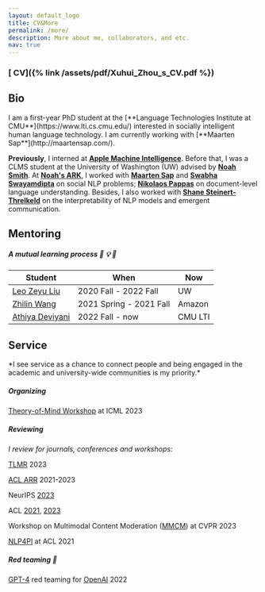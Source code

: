 ```yaml
---
layout: default_logo
title: CV&More
permalink: /more/
description: More about me, collaborators, and etc.        
nav: true
---
```

<!--I am an first-year PhD student in the [**School of Interactive Computing**](https://www.ic.gatech.edu/) at Georgia Tech. I am interested in socially intelligent human language technology. -->
### [<i class="fas fa-file-pdf"></i> CV]({% link /assets/pdf/Xuhui_Zhou_s_CV.pdf %})

<h2 class="m_title"> Bio </h2>
I am a first-year PhD student at the [**Language Technologies Institute at CMU**](https://www.lti.cs.cmu.edu/) interested in socially intelligent human language technology. I am currently working with [**Maarten Sap**](http://maartensap.com/).

**Previously**, I interned at [**Apple Machine Intelligence**](https://machinelearning.apple.com/). Before that, I was a CLMS student at the University of Washington (UW) advised by [**Noah Smith**](https://homes.cs.washington.edu/~nasmith/). At [**Noah's ARK**](http://www.ark.cs.washington.edu/), I worked with [**Maarten Sap**](http://maartensap.com/) and [**Swabha Swayamdipta**](https://swabhs.com/) on social NLP problems; [**Nikolaos 
Pappas**](https://nik0spapp.github.io/) on document-level language understanding. Besides, I also worked with [**Shane Steinert-Threlkeld**](https://www.shane.st/) on the interpretability of NLP models and emergent communication.

<!-- I got my bachelor degree in Statistics at Nanjing University (NJU), where I did research in NLP with [**Shujian Huang**](http://nlp.nju.edu.cn/huangsj/). Previously, I interned 
at Singapore University of Technology and Design and Westlake University working with [**Yue Zhang**](https://frcchang.github.io/). I spent a wonderful junior year at the University of California, Berkeley (UCB), where I made up my mind researching language technologies. -->

<h2 class="m_title"> Mentoring </h2>

<!-- | Student | | When |
|---------------------|--|----------------------|
| [**Leo Zeyu Liu**](https://leo-liuzy.github.io/)       | 2020-2021 |
| [**Zhilin Wang**](https://scholar.google.com/citations?user=OmMgSQsAAAAJ&hl=en) |  2020-2021  |
| [**Athiya Deviyani**](https://www.athiyadeviyani.com/)   | 2022 Fall-Now | -->
##### *A mutual learning process* 🙌 💡 📢

<table class="table table-hover">
  <thead class="thead-light">
    <tr>
      <th scope="col">Student</th>
      <th scope="col">When</th>
      <th scope="col">Now</th>
    </tr>
  </thead>
  <tbody>
    <tr>
      <td><a href="https://leo-liuzy.github.io/">Leo Zeyu Liu</a></td>
      <td>2020 Fall - 2022 Fall</td>
      <td>UW</td>
    </tr>
    <tr>
      <td><a href="https://zhilin123.github.io/">Zhilin Wang</a></td>
      <td>2021 Spring - 2021 Fall</td>
      <td>Amazon</td>
    </tr>
    <tr>
      <td><a href="https://www.athiyadeviyani.com/">Athiya Deviyani</a></td>
      <td>2022 Fall - now</td>
      <td>CMU LTI</td>
    </tr>
  </tbody>
</table>


<h2 class="m_title"> Service </h2>
*I see service as a chance to connect people and being engaged in the academic and university-wide communities is my priority.*

##### Organizing
[Theory-of-Mind Workshop](https://tomworkshop.github.io/) at ICML 2023

##### Reviewing
*I review for journals, conferences and workshops:*

[TLMR](https://www.jmlr.org/tmlr/) 2023

[ACL ARR](https://aclrollingreview.org/) 2021-2023

NeurIPS [2023](https://nips.cc/Conferences/2023) 

ACL [2021](https://2021.aclweb.org), [2023](https://2023.aclweb.org)

Workshop on Multimodal Content Moderation ([MMCM](https://multimodal-content-moderation.github.io/)) at CVPR 2023

[NLP4PI](https://sites.google.com/view/nlp4positiveimpact) at ACL 2021 

##### Red teaming 🚩️

[GPT-4](https://arxiv.org/pdf/2303.08774.pdf) red teaming for [OpenAI](https://openai.com/) 2022



